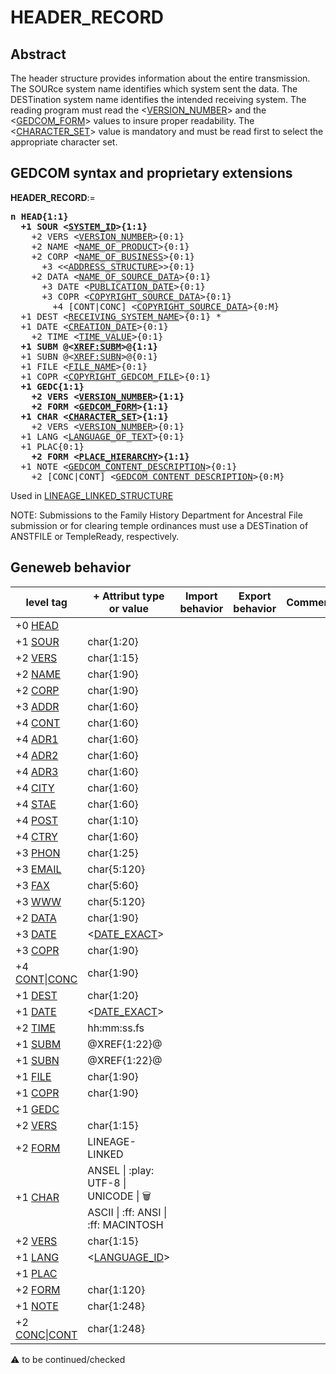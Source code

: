 ﻿# HEADER_RECORD
## Abstract
The header structure provides information about the entire transmission. The SOURce system name
identifies which system sent the data. The DESTination system name identifies the intended receiving
system. The reading program must read the &lt;<a href=Ged.VERSION_NUMBER.md>VERSION_NUMBER</a>&gt; and the &lt;<a href=Ged.GEDCOM_FORM.md>GEDCOM_FORM</a>&gt; values to insure proper readability.
The &lt;<a href=Ged.CHARACTER_SET.md>CHARACTER_SET</a>&gt; value is mandatory and must be read first to select the appropriate character set.


## GEDCOM syntax and proprietary extensions

**HEADER_RECORD**:=
<pre>
<b>n HEAD{1:1}</b>
<b>  +1 SOUR &lt;<a href=Ged.SYSTEM_ID.md>SYSTEM_ID</a>&gt;{1:1}</b>
    +2 VERS &lt;<a href=Ged.VERSION_NUMBER.md>VERSION_NUMBER</a>&gt;{0:1}
    +2 NAME &lt;<a href=Ged.NAME_OF_PRODUCT.md>NAME_OF_PRODUCT</a>&gt;{0:1}
    +2 CORP &lt;<a href=Ged.NAME_OF_BUSINESS.md>NAME_OF_BUSINESS</a>&gt;{0:1}
      +3 &lt;&lt;<a href=Ged.ADDRESS_STRUCTURE.md>ADDRESS_STRUCTURE</a>&gt;&gt;{0:1}
    +2 DATA &lt;<a href=Ged.NAME_OF_SOURCE_DATA.md>NAME_OF_SOURCE_DATA</a>&gt;{0:1}
      +3 DATE &lt;<a href=Ged.PUBLICATION_DATE.md>PUBLICATION_DATE</a>&gt;{0:1}
      +3 COPR &lt;<a href=Ged.COPYRIGHT_SOURCE_DATA.md>COPYRIGHT_SOURCE_DATA</a>&gt;{0:1}
        +4 [CONT|CONC] &lt;<a href=Ged.COPYRIGHT_SOURCE_DATA.md>COPYRIGHT_SOURCE_DATA</a>&gt;{0:M}
  +1 DEST &lt;<a href=Ged.RECEIVING_SYSTEM_NAME.md>RECEIVING_SYSTEM_NAME</a>&gt;{0:1} *
  +1 DATE &lt;<a href=Ged.CREATION_DATE.md>CREATION_DATE</a>&gt;{0:1}
    +2 TIME &lt;<a href=Ged.TIME_VALUE.md>TIME_VALUE</a>&gt;{0:1}
<b>  +1 SUBM @&lt;<a href=Ged.XREF_SUBM.md>XREF:SUBM</a>&gt;@{1:1}</b>
  +1 SUBN @&lt;<a href=Ged.XREF_SUBN.md>XREF:SUBN</a>&gt;@{0:1}
  +1 FILE &lt;<a href=Ged.FILE_NAME.md>FILE_NAME</a>&gt;{0:1}
  +1 COPR &lt;<a href=Ged.COPYRIGHT_GEDCOM_FILE.md>COPYRIGHT_GEDCOM_FILE</a>&gt;{0:1}
<b>  +1 GEDC{1:1}</b>
<b>    +2 VERS &lt;<a href=Ged.VERSION_NUMBER.md>VERSION_NUMBER</a>&gt;{1:1}</b>
<b>    +2 FORM &lt;<a href=Ged.GEDCOM_FORM.md>GEDCOM_FORM</a>&gt;{1:1}</b>
<b>  +1 CHAR &lt;<a href=Ged.CHARACTER_SET.md>CHARACTER_SET</a>&gt;{1:1}</b>
    +2 VERS &lt;<a href=Ged.VERSION_NUMBER.md>VERSION_NUMBER</a>&gt;{0:1}
  +1 LANG &lt;<a href=Ged.LANGUAGE_OF_TEXT.md>LANGUAGE_OF_TEXT</a>&gt;{0:1}
  +1 PLAC{0:1}
<b>    +2 FORM &lt;<a href=Ged.PLACE_HIERARCHY.md>PLACE_HIERARCHY</a>&gt;{1:1}</b>
  +1 NOTE &lt;<a href=Ged.GEDCOM_CONTENT_DESCRIPTION.md>GEDCOM_CONTENT_DESCRIPTION</a>&gt;{0:1}
    +2 [CONC|CONT] &lt;<a href=Ged.GEDCOM_CONTENT_DESCRIPTION.md>GEDCOM_CONTENT_DESCRIPTION</a>&gt;{0:M}
</pre>
Used in <a href=Ged.LINEAGE_LINKED_STRUCTURE.md>LINEAGE_LINKED_STRUCTURE</a><br />


NOTE:
Submissions to the Family History Department for Ancestral File submission or for clearing temple ordinances  must use a
DESTination of ANSTFILE or TempleReady, respectively.

## Geneweb behavior

level tag  | + Attribut type or value | Import behavior | Export behavior  | Comment 
---------- | ------------- | :---------------: | :-----------------:| -----------
+0 <a href=Ged.GLOSSARY.md#head>HEAD</a> |  | | |
+1 <a href=Ged.GLOSSARY.md#sour>SOUR</a> | char{1:20} | | |
+2 <a href=Ged.GLOSSARY.md#vers>VERS</a> | char{1:15} | | |
+2 <a href=Ged.GLOSSARY.md#name>NAME</a> | char{1:90} | | |
+2 <a href=Ged.GLOSSARY.md#corp>CORP</a> | char{1:90} | | |
+3 <a href=Ged.GLOSSARY.md#addr>ADDR</a> | char{1:60} | | |
+4 <a href=Ged.GLOSSARY.md#cont>CONT</a> | char{1:60} | | |
+4 <a href=Ged.GLOSSARY.md#adr1>ADR1</a> | char{1:60} | | |
+4 <a href=Ged.GLOSSARY.md#adr2>ADR2</a> | char{1:60} | | |
+4 <a href=Ged.GLOSSARY.md#adr3>ADR3</a> | char{1:60} | | |
+4 <a href=Ged.GLOSSARY.md#city>CITY</a> | char{1:60} | | |
+4 <a href=Ged.GLOSSARY.md#stae>STAE</a> | char{1:60} | | |
+4 <a href=Ged.GLOSSARY.md#post>POST</a> | char{1:10} | | |
+4 <a href=Ged.GLOSSARY.md#ctry>CTRY</a> | char{1:60} | | |
+3 <a href=Ged.GLOSSARY.md#phon>PHON</a> | char{1:25} | | |
+3 <a href=Ged.GLOSSARY.md#email>EMAIL</a> | char{5:120} | | |
+3 <a href=Ged.GLOSSARY.md#fax>FAX</a> | char{5:60} | | |
+3 <a href=Ged.GLOSSARY.md#www>WWW</a> | char{5:120} | | |
+2 <a href=Ged.GLOSSARY.md#data>DATA</a> | char{1:90} | | |
+3 <a href=Ged.GLOSSARY.md#date>DATE</a> | &lt;<a href=Ged.DATE_EXACT.md>DATE_EXACT</a>&gt; | | |
+3 <a href=Ged.GLOSSARY.md#copr>COPR</a> | char{1:90} | | |
+4 <a href=Ged.GLOSSARY.md#cont>CONT</a>\|<a href=Ged.GLOSSARY.md#conc>CONC</a> | char{1:90} | | |
+1 <a href=Ged.GLOSSARY.md#dest>DEST</a> | char{1:20} | | |
+1 <a href=Ged.GLOSSARY.md#date>DATE</a> | &lt;<a href=Ged.DATE_EXACT.md>DATE_EXACT</a>&gt; | | |
+2 <a href=Ged.GLOSSARY.md#time>TIME</a> |  hh:mm:ss.fs  | | |
+1 <a href=Ged.GLOSSARY.md#subm>SUBM</a> | @XREF{1:22}@ | | |
+1 <a href=Ged.GLOSSARY.md#subn>SUBN</a> | @XREF{1:22}@ | | |
+1 <a href=Ged.GLOSSARY.md#file>FILE</a> | char{1:90} | | |
+1 <a href=Ged.GLOSSARY.md#copr>COPR</a> | char{1:90} | | |
+1 <a href=Ged.GLOSSARY.md#gedc>GEDC</a> |  | | |
+2 <a href=Ged.GLOSSARY.md#vers>VERS</a> | char{1:15} | | |
+2 <a href=Ged.GLOSSARY.md#form>FORM</a> |  LINEAGE-LINKED  | | |
+1 <a href=Ged.GLOSSARY.md#char>CHAR</a> |  ANSEL \| :play: UTF-8 \| UNICODE \| :wastebasket: ASCII \| :ff: ANSI \| :ff: MACINTOSH  | | |
+2 <a href=Ged.GLOSSARY.md#vers>VERS</a> | char{1:15} | | |
+1 <a href=Ged.GLOSSARY.md#lang>LANG</a> | &lt;<a href=Ged.LANGUAGE_ID.md>LANGUAGE_ID</a>&gt; | | |
+1 <a href=Ged.GLOSSARY.md#plac>PLAC</a> |  | | |
+2 <a href=Ged.GLOSSARY.md#form>FORM</a> | char{1:120} | | |
+1 <a href=Ged.GLOSSARY.md#note>NOTE</a> | char{1:248} | | |
+2 <a href=Ged.GLOSSARY.md#conc>CONC</a>\|<a href=Ged.GLOSSARY.md#cont>CONT</a> | char{1:248} | | |

:warning: to be continued/checked

